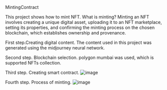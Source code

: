 MintingContract

This project shows how to mint NFT. What is minting? Minting an NFT involves creating a unique digital asset, uploading it to an NFT marketplace, setting its properties, and confirming the minting process on the chosen blockchain, which establishes ownership and provenance.

First step.Creating digital content.
  The content used in this project was generated using the midjourney neural network.
  
Second step. Blockchain selection.
  polygon mumbai was used, which is supported NFTs collection.
  
Third step. Creating smart contract.
  ![image](https://github.com/JustGoodie/mintingContract/assets/67414497/ec364236-7e04-4aa7-80ab-7d37e1da94f9)
 
Fourth step.  Process of minting.
  ![image](https://github.com/JustGoodie/mintingContract/assets/67414497/87d77eb0-e117-4d75-b9fb-403f35b725f9)
